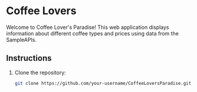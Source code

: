 # Coffee Lovers

Welcome to Coffee Lover's Paradise! This web application displays information about different coffee types and prices using data from the SampleAPIs.

## Instructions

1. Clone the repository:

   ```bash
   git clone https://github.com/your-username/CoffeeLoversParadise.git
